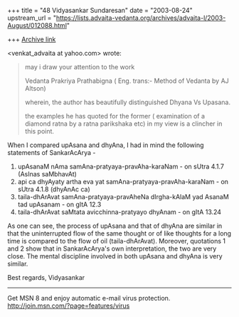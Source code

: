 +++
title = "48 Vidyasankar Sundaresan"
date = "2003-08-24"
upstream_url = "https://lists.advaita-vedanta.org/archives/advaita-l/2003-August/012088.html"

+++
[Archive link](https://lists.advaita-vedanta.org/archives/advaita-l/2003-August/012088.html)

<venkat_advaita at yahoo.com> wrote:

>may i draw your attention to the work
>
>Vedanta Prakriya Prathabigna ( Eng. trans:- Method of Vedanta by AJ Altson)
>
>wherein, the author has beautifully distinguished Dhyana Vs Upasana.
>
>the examples he has quoted for the former ( examination of a diamond ratna 
>by a ratna parikshaka etc) in my view is a clincher in this point.
>

When I compared upAsana and dhyAna, I had in mind the following statements 
of SankarAcArya -

1. upAsanaM nAma samAna-pratyaya-pravAha-karaNam - on sUtra 4.1.7 (AsInas 
saMbhavAt)
2. api ca dhyAyaty artha eva yat samAna-pratyaya-pravAha-karaNam - on sUtra 
4.1.8 (dhyAnAc ca)
3. taila-dhArAvat samAna-pratyaya-pravAheNa dIrgha-kAlaM yad AsanaM tad 
upAsanam - on gItA 12.3
4. taila-dhArAvat saMtata avicchinna-pratyayo dhyAnam - on gItA 13.24

As one can see, the process of upAsana and that of dhyAna are similar in 
that the uninterrupted flow of the same thought or of like thoughts for a 
long time is compared to the flow of oil (taila-dhArAvat). Moreover, 
quotations 1 and 2 show that in SankarAcArya's own interpretation, the two 
are very close. The mental discipline involved in both upAsana and dhyAna is 
very similar.

Best regards,
Vidyasankar

_________________________________________________________________
Get MSN 8 and enjoy automatic e-mail virus protection.  
http://join.msn.com/?page=features/virus

